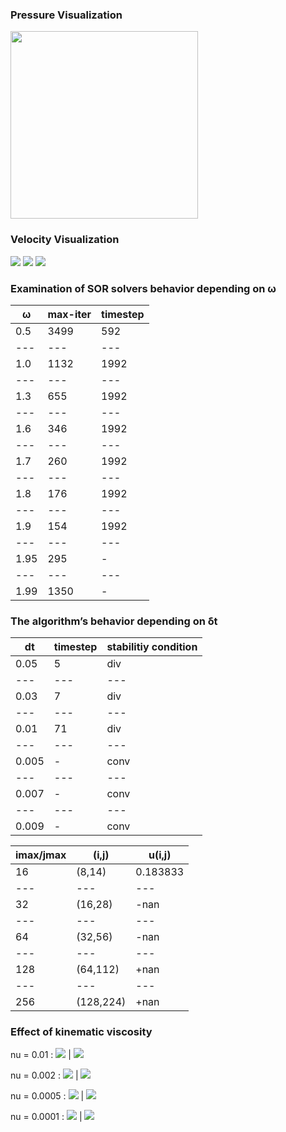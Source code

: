 ### Pressure Visualization

<img src="example_cases/LidDrivenCavity/Plots/contour_pressure_gray.png" width="300">


### Velocity Visualization

![](example_cases/LidDrivenCavity/Plots/contour_u_gray.png)
![](example_cases/LidDrivenCavity/Plots/contour_v_gray.png)
![](example_cases/LidDrivenCavity/Plots/Glyph_velocity_gray.png)




### Examination of SOR solvers behavior depending on ω

ω | max-iter | timestep |
--- | --- | --- |
0.5 | 3499 | 592 |
--- | --- | --- |
1.0 | 1132 | 1992 |
--- | --- | --- |
1.3 | 655 | 1992 |
--- | --- | --- |
1.6 | 346 | 1992 |
--- | --- | --- |
1.7 | 260 | 1992 |
--- | --- | --- |
1.8 | 176 | 1992 |
--- | --- | --- |
1.9 | 154 | 1992 |
--- | --- | --- |
1.95 | 295 | - |
--- | --- | --- |
1.99 | 1350 | - |


### The algorithm’s behavior depending on δt

dt | timestep | stabilitiy condition |
--- | --- | --- |
0.05 | 5 | div |
--- | --- | --- |
0.03 | 7 | div |
--- | --- | --- |
0.01 | 71 | div |
--- | --- | --- |
0.005 | - | conv |
--- | --- | --- |
0.007 | - | conv |
--- | --- | --- |
0.009 | - | conv |




imax/jmax | (i,j) | u(i,j) |
--- | --- | --- |
16 | (8,14) | 0.183833 |
--- | --- | --- |
32 | (16,28) | -nan |
--- | --- | --- |
64 | (32,56) | -nan |
--- | --- | --- |
128 | (64,112) | +nan |
--- | --- | --- |
256 | (128,224) | +nan |



### Effect of kinematic viscosity

nu = 0.01 :
![](/example_cases/LidDrivenCavity/Plots/NuComparison/ustream_100_nu01.png) | ![](/example_cases/LidDrivenCavity/Plots/NuComparison/u_100_nu01.png)

nu = 0.002 :
![](/example_cases/LidDrivenCavity/Plots/NuComparison/ustream_100_nu002.png) | ![](/example_cases/LidDrivenCavity/Plots/NuComparison/u_100_nu002.png)

nu = 0.0005 :
![](/example_cases/LidDrivenCavity/Plots/NuComparison/ustream_100_nu0005.png) | ![](/example_cases/LidDrivenCavity/Plots/NuComparison/u_100_nu0005.png)

nu = 0.0001 :
![](/example_cases/LidDrivenCavity/Plots/NuComparison/ustream_100_nu0001.png) | ![](/example_cases/LidDrivenCavity/Plots/NuComparison/u_100_nu0001.png)
